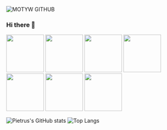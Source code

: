 ![MOTYW GITHUB](https://user-images.githubusercontent.com/65807969/119228702-89c41080-bb14-11eb-853c-e9073ff0714f.PNG)

### Hi there 👋
<img src=https://user-images.githubusercontent.com/65807969/119229854-102f2100-bb1a-11eb-97e3-fddca255563c.png width=100/>
<img src=https://user-images.githubusercontent.com/65807969/119229863-191ff280-bb1a-11eb-8032-7271b1cd290f.png width=100/>
<img src=https://user-images.githubusercontent.com/65807969/119229873-21782d80-bb1a-11eb-944a-2833b3b025f8.png width=100/>
<img src=https://user-images.githubusercontent.com/65807969/119229879-2806a500-bb1a-11eb-99e8-4078d8ef0db9.jpg width=100/>
<img src=https://user-images.githubusercontent.com/65807969/119229882-2ccb5900-bb1a-11eb-92d3-b26ea7ded209.png width=100/>
<img src=https://user-images.githubusercontent.com/65807969/119229884-305ee000-bb1a-11eb-8586-4133c5715927.png width=100/>
<img src=https://user-images.githubusercontent.com/65807969/119229886-3228a380-bb1a-11eb-8483-33bf428f5970.png width=100/>




![Pietrus's GitHub stats](https://github-readme-stats.vercel.app/api?username=Pietrus914&theme=defoult_icons=true)
![Top Langs](https://github-readme-stats.vercel.app/api/top-langs/?username=Pietrus914)
<!--
**Pietrus914/Pietrus914** is a ✨ _special_ ✨ repository because its `README.md` (this file) appears on your GitHub profile.

Here are some ideas to get you started:

- 🔭 I’m currently working on ...
- 🌱 I’m currently learning ...
- 👯 I’m looking to collaborate on ...
- 🤔 I’m looking for help with ...
- 💬 Ask me about ...
- 📫 How to reach me: ...
- 😄 Pronouns: ...
- ⚡ Fun fact: ...
-->
